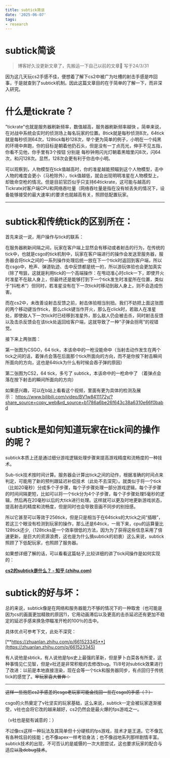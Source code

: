 ```yaml
---
title: subtick简谈
date: '2025-06-07'
tags:
- research
---
```


# subtick简谈

> 博客好久没更新文章了，先搬运一下自己以前的文章🥰 写于24/3/31
> 

因为这几天玩cs2手感不佳，便想着了解下cs2中被广为吐槽的射击手感是咋回事，于是就查到了subtick机制。因此这篇文章目的在于简单的了解一下，而非深入研究。

# 什么是tickrate？

"tickrate"也就是服务器刷新频率，数值越高，服务器刷新频率越快 。简单来说，在对战中系统会实时的侦测场上每名玩家的位置。8tick就是每秒侦测8次，64tick就是每秒侦测64次，128tick每秒128次，举个更为简单的例子，小明在一个纯黑的环境中奔跑，你的目标是朝着他扔石头，但是没有一丁点亮光，伸手不见五指，你看不见他，你手里有3个按钮 分别是 每秒钟用闪光灯朝着黑暗里闪8次，闪64次，和闪128次。显然，128次会更有利于你击中小明。

可以观察到，人物模型在tick值越高时，你的准星越能预瞄到这个人物模型，击中人物的难度会更小（马枪除外），tick值越低，就会出现明明准星在人物模型上，却致命空枪的情况。但是目前官匹似乎只支持64tickrate，这可能与越高的Tickrate对客户端CPU和网络吞吐量（网络吞吐量是指在没有帧丢失的情况下，设备能够接受的最大速率)的要求也就越高有关，照顾低配置玩家。

---

# subtick和传统tick的区别所在：

首先来说一说，用户操作与tick的联系：

在服务器刷新间隔之间，玩家在客户端上显然会有移动或者射击的行为，在传统的tick中，也就是csgo的tick机制中，玩家在客户端进行的操作会发送至服务器，服务器会将tick之间的一系列操作处理后统一放在下一个tick时返回到客户端，所以在csgo中，枪声、弹道轨迹、击中反馈都是统一的，所以游玩体验也会更加真实（除了甩狙，这就是利用tick的一个高端操作：在甩动准心时click一下，即使开火时准星不在敌人身上，但最终还是能够打到下一个tick发生时准星所在位置，类似于“抖枪术”）但同时，若准星没有在下一次tick时移动到敌人身上，则不会造成伤害。

而在cs2中，未改善设射击反馈之前，射击体验相当别扭。我们不妨把上面这张图的两个移动键当作tick，那么click键当作开火，那么在click时，若敌人在准星处，即使敌人下一次tick时已经移到准星外，那么敌人仍会被击杀，同时射击反馈以及击杀反馈会在该tick处返回给客户端，这就导致了一种“子弹会拐弯”的视错觉。

接下来上两张图：

第一张图为CSGO，64 tick，本该命中的一枪没能命中（当射击动作发生在两个tick之间的话，着弹点会落在后面那个tick所面向的方向，而不是你按下射击瞬间所面向的方向，这也是64tick为什么有时候会吞子弹的原因）

第二张图为CS2，64 tick，多亏了 subtick，本该命中的一枪命中了 （着弹点会落在按下射击的瞬间所面向的方向）

如果感兴趣，可以在b站上看看这个视频，里面有更为具体的检测及展示： https://www.bilibili.com/video/BV1w8411172y/?share_source=copy_web&vd_source=b1786a6be26f643c38a6310e66f0babd

# subtick是如何知道玩家在tick间的操作的呢？

subtick本质上还是通过细分游戏逻辑处理步骤来提高游戏精度和流畅度的一种技术。

Sub-tick技术按时间计算。服务器会计算出tick之间的动作，根据准确的时间点来判定，可能用了新的预判跟延迟补偿技术（此处不去深究）。就类似于将一个tick（比如20毫秒）分成多个子步骤，每个子步骤处理一部分游戏逻辑，每个子步骤的时间间隔更短，比如可以将一个tick分为4个子步骤，每个子步骤处理5毫秒的逻辑，然后再在20毫秒以后的大tick进行处理。这样就可以更及时地更新游戏状态，提高射击的精度和流畅度，但是同时也会导致音画不同步的别扭感。

所以它甚至可以等效于256tick，但是只是相当于在64ticks的大tick之间“插眼”，若这三个眼没有检测到玩家的操作，那么还是64tick，一局下来，cpu的运算量比128tick还少,（128ticks是一个效率很低的方法，因为为了获得这些信息采用了倍速更新，是巨大的资源浪费，这也是为什么搞subtick的初衷）这么来说，subtick照顾了下低配玩家，也照顾了服务器。

如果想详细了解的话，可以看看这篇帖子,比较详细的讲了tick间操作是如何实现的：

[**cs2的subtick是什么？ - 知乎 (zhihu.com)**](https://zhuanlan.zhihu.com/p/661523345)

# subtick的好与坏：

总的来说，subtick像是在网络和服务器能力不够的情况下的一种取舍（也可能是因为cs的画面更加精致的原因?)，它用动画滞后以及更高的击杀延迟还有更加不稳定的延迟手感来换急停瞄准开枪的100％的击中。

具体优点可参考下文，此处不深究：

[**https://zhuanlan.zhihu.com/p/661523345**](https://zhuanlan.zhihu.com/p/661523345)

有人说他是sbtick，有人说他是fps史上最强的革新，但是萝卜白菜各有所爱，这种事情见仁见智，但是v社还是非常积极的去修改bug。11/8号对subtick效果进行了改进：以前是本地直接渲染，现在会等一个tick和服务器同步，有点回归于传统tick的感觉了。~~牢玩家喜大普奔：~~

---

~~这样一些抱怨cs2手感差的csgo老玩家可能会找回一些在csgo的手感（？）~~

csgo的火热奠定了v社坚实的玩家基础，这么来说，subtick一定会被玩家逐渐接受，v社也会将它改的越来越好，cs2仍然会是最火爆的fps游戏之一。

（v社也是挺有诚意的：）

不过像cs这样一种玩法及其简单但十分硬核的fps游戏，技术才是王道。它不像瓦有各种炫目的技能；也不像apex一样考验身法；也不像战地系列那样剧情丰富。subtick技术的出现，不可否认的是威慑的一次大胆尝试，这也要求玩家的配合与适应~~以及debug技术~~。